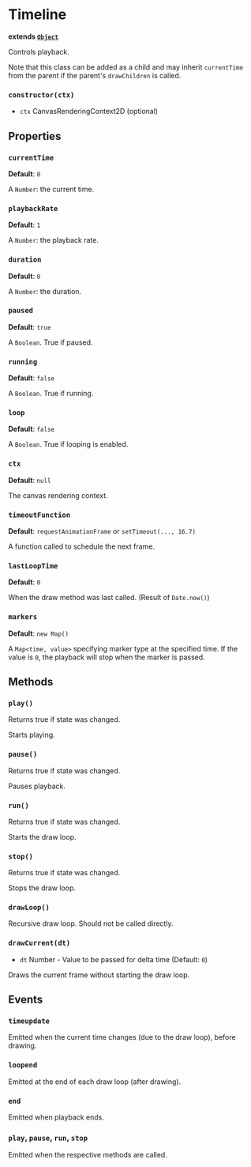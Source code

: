 # Timeline
**extends [`Object`](object.md)**

Controls playback.

Note that this class can be added as a child and may inherit `currentTime` from the parent if the parent's `drawChildren` is called.

### `constructor(ctx)`
- `ctx` CanvasRenderingContext2D (optional)

## Properties
### `currentTime`
**Default**: `0`

A `Number`: the current time.

### `playbackRate`
**Default**: `1`

A `Number`: the playback rate.

### `duration`
**Default**: `0`

A `Number`: the duration.

### `paused`
**Default**: `true`

A `Boolean`. True if paused.

### `running`
**Default**: `false`

A `Boolean`. True if running.

### `loop`
**Default**: `false`

A `Boolean`. True if looping is enabled.

### `ctx`
**Default**: `null`

The canvas rendering context.

### `timeoutFunction`
**Default**: `requestAnimationFrame` or `setTimeout(..., 16.7)`

A function called to schedule the next frame.

### `lastLoopTime`
**Default**: `0`

When the draw method was last called. (Result of `Date.now()`)

### `markers`
**Default**: `new Map()`

A `Map<time, value>` specifying marker type at the specified time. If the value is `0`, the playback will stop when the marker is passed.

## Methods
### `play()`
Returns true if state was changed.

Starts playing.

### `pause()`
Returns true if state was changed.

Pauses playback.

### `run()`
Returns true if state was changed.

Starts the draw loop.

### `stop()`
Returns true if state was changed.

Stops the draw loop.

### `drawLoop()`
Recursive draw loop. Should not be called directly.

### `drawCurrent(dt)`
- `dt` Number - Value to be passed for delta time (Default: `0`)

Draws the current frame without starting the draw loop.

## Events
### `timeupdate`
Emitted when the current time changes (due to the draw loop), before drawing.

### `loopend`
Emitted at the end of each draw loop (after drawing).

### `end`
Emitted when playback ends.

### `play`, `pause`, `run`, `stop`
Emitted when the respective methods are called.
